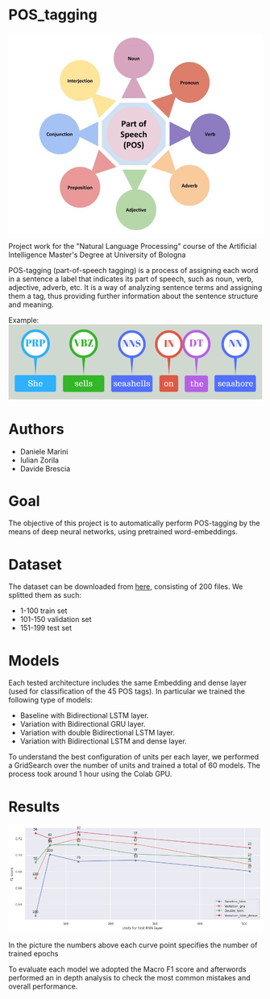 # POS_tagging

![image](pos-tagging-img.jpeg)

Project work for the "Natural Language Processing" course of the Artificial Intelligence Master's Degree at University of Bologna

POS-tagging (part-of-speech tagging) is a process of assigning each word in a sentence a label that indicates its part of speech, such as noun, verb, adjective, adverb, etc. It is a way of analyzing sentence terms and assigning them a tag, thus providing further information about the sentence structure and meaning.

Example:
![image](https://github.com/DANIELEMARINI99/POS_tagging/blob/main/POS-tag-example.png)
# Authors 

* Daniele Marini
* Iulian Zorila
* Davide Brescia

# Goal 
The objective of this project is to automatically perform POS-tagging by the means of deep neural networks, using pretrained word-embeddings.

# Dataset
The dataset can be downloaded from [here](https://raw.githubusercontent.com/nltk/nltk_data/gh-pages/packages/corpora/dependency_treebank.zip), consisting of 200 files. We splitted them as such:

* 1-100 train set
* 101-150 validation set
* 151-199 test set

# Models
Each tested architecture includes the same Embedding and dense layer (used for classification of the 45 POS tags). In particular we trained the following type of models:

* Baseline with Bidirectional LSTM layer.
* Variation with Bidirectional GRU layer.
* Variation with double Bidirectional LSTM layer.
* Variation with Bidirectional LSTM and dense layer.

To understand the best configuration of units per each layer, we performed a GridSearch over the number of units and trained a total of 60 models. The process took around 1 hour using the Colab GPU.

# Results

![image](https://github.com/iulianzorila/POS-Tagging/blob/main/F1-score.png)

In the picture the numbers above each curve point specifies the number of trained epochs

To evaluate each model we adopted the Macro F1 score and afterwords performed an in depth analysis to check the most common mistakes and overall performance.
